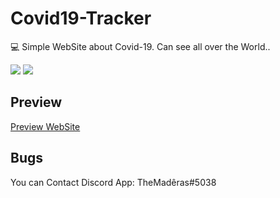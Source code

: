 # Covid19-Tracker

💻 Simple WebSite about Covid-19. Can see all over the World..

<img src="https://i.imgur.com/vfkrGQX.png" />

<img src="https://imgur.com/3PDhXwc.png" />

## Preview

[Preview WebSite](https://themaderas.github.io/Covid19-Tracker/)


## Bugs

You can Contact Discord App: TheMadêras#5038

